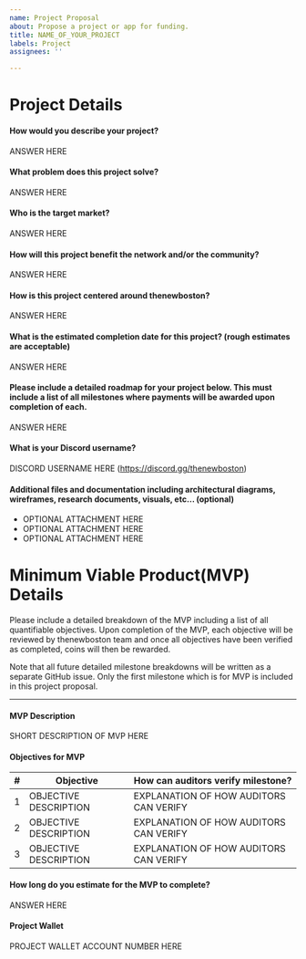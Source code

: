 ```yaml
---
name: Project Proposal
about: Propose a project or app for funding.
title: NAME_OF_YOUR_PROJECT
labels: Project
assignees: ''

---
```


# Project Details

#### How would you describe your project?
ANSWER HERE

#### What problem does this project solve?
ANSWER HERE

#### Who is the target market?
ANSWER HERE

#### How will this project benefit the network and/or the community?
ANSWER HERE

#### How is this project centered around thenewboston?
ANSWER HERE

#### What is the estimated completion date for this project? (rough estimates are acceptable)
ANSWER HERE

#### Please include a detailed roadmap for your project below. This must include a list of all milestones where payments will be awarded upon completion of each.
ANSWER HERE

#### What is your Discord username?
DISCORD USERNAME HERE (https://discord.gg/thenewboston)

#### Additional files and documentation including architectural diagrams, wireframes, research documents, visuals, etc… (optional)
- OPTIONAL ATTACHMENT HERE
- OPTIONAL ATTACHMENT HERE
- OPTIONAL ATTACHMENT HERE

# Minimum Viable Product(MVP) Details

Please include a detailed breakdown of the MVP including a list of all quantifiable objectives. Upon 
completion of the MVP, each objective will be reviewed by thenewboston team and once all objectives have been 
verified as completed, coins will then be rewarded.

Note that all future detailed milestone breakdowns will be written as a separate GitHub issue. Only the first 
milestone which is for MVP is included in this project proposal.

---

#### MVP Description
SHORT DESCRIPTION OF MVP HERE

#### Objectives for MVP

| # | Objective             | How can auditors verify milestone?     |
| - | --------------------- | -------------------------------------- |
| 1 | OBJECTIVE DESCRIPTION | EXPLANATION OF HOW AUDITORS CAN VERIFY |
| 2 | OBJECTIVE DESCRIPTION | EXPLANATION OF HOW AUDITORS CAN VERIFY |
| 3 | OBJECTIVE DESCRIPTION | EXPLANATION OF HOW AUDITORS CAN VERIFY |

#### How long do you estimate for the MVP to complete?
ANSWER HERE

#### Project Wallet
PROJECT WALLET ACCOUNT NUMBER HERE
